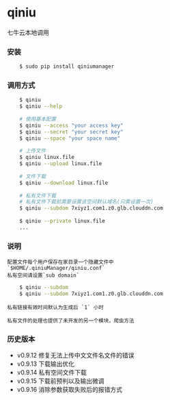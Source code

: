 # qiniu
七牛云本地调用

### 安装
```bash
    $ sudo pip install qiniumanager
```

### 调用方式
```bash
    $ qiniu
    $ qiniu --help
    
    # 使用基本配置
    $ qiniu --access "your access key"
    $ qiniu --secret "your secret key"
    $ qiniu --space "your space name"
    
    # 上传文件
    $ qiniu linux.file
    $ qiniu --upload linux.file
    
    # 文件下载
    $ qiniu --download linux.file
    
    # 私有文件下载
    # 私有文件下载前需要设置该空间默认域名(只需设置一次)
    $ qiniu --subdom 7xiyz1.com1.z0.glb.clouddn.com
    
    $ qiniu --private linux.file
    ...
```

### 说明

    配置文件每个用户保存在家目录一个隐藏文件中
    `$HOME/.qiniuManager/qiniu.conf`
    私有空间请设置`sub domain`

```bash
    $ qiniu --subdom
    $ qiniu --subdom 7xiyz1.com1.z0.glb.clouddn.com
```
    
    私有链接有效时间默认为生成后 `1` 小时
    
    私有文件的处理也提供了未开发的另一个模块，爬虫方法

### 历史版本

+   v0.9.12 修复无法上传中文文件名文件的错误
+   v0.9.13 下载输出优化
+   v0.9.14 私有空间文件下载
+   v0.9.15 下载前预判以及输出微调
+   v0.9.16 消除参数获取失败后的报错方式